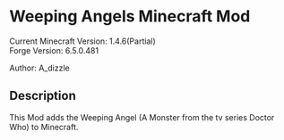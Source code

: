 Weeping Angels Minecraft Mod  
===========================

Current Minecraft Version: 1.4.6(Partial)   
Forge Version: 6.5.0.481

Author: A_dizzle  

Description
-----------
This Mod adds the Weeping Angel (A Monster from the tv series Doctor Who) to Minecraft.

